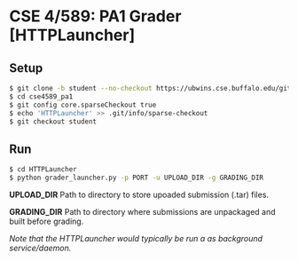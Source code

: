 # CSE 4/589: PA1 Grader [HTTPLauncher]

## Setup
```bash
$ git clone -b student --no-checkout https://ubwins.cse.buffalo.edu/git/swetankk/cse4589_pa1.git
$ cd cse4589_pa1
$ git config core.sparseCheckout true
$ echo 'HTTPLauncher' >> .git/info/sparse-checkout
$ git checkout student
```

## Run

```bash
$ cd HTTPLauncher
$ python grader_launcher.py -p PORT -u UPLOAD_DIR -g GRADING_DIR
```
**UPLOAD_DIR** Path to directory to store upoaded submission (.tar) files.

**GRADING_DIR** Path to directory where submissions are unpackaged and built before grading.

*Note that the HTTPLauncher would typically be run a as background service/daemon.*
